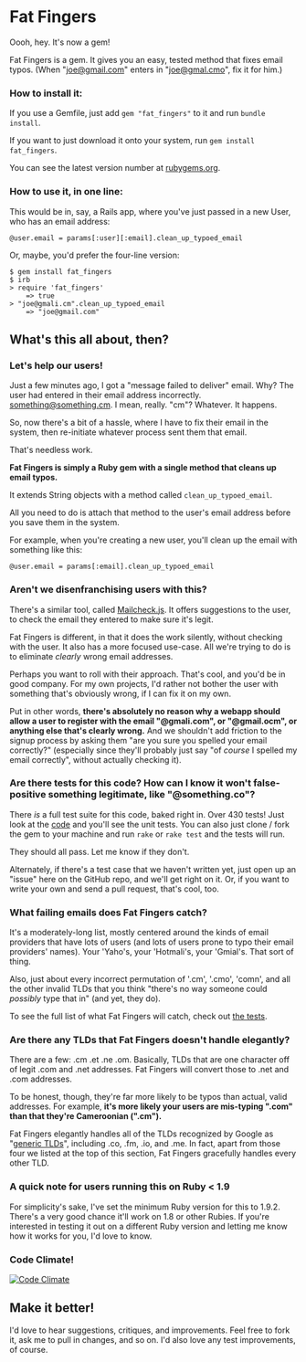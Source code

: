 Fat Fingers
===========

Oooh, hey. It's now a gem!

Fat Fingers is a gem. It gives you an easy, tested method that fixes email typos. (When "joe@gmail.com" enters in "joe@gmal.cmo", fix it for him.)

### How to install it:

If you use a Gemfile, just add `gem "fat_fingers"` to it and run `bundle install`.

If you want to just download it onto your system, run `gem install fat_fingers`.

You can see the latest version number at [rubygems.org](https://rubygems.org/gems/fat_fingers).

### How to use it, in one line:

This would be in, say, a Rails app, where you've just passed in a new User, who has an email address:

    @user.email = params[:user][:email].clean_up_typoed_email

Or, maybe, you'd prefer the four-line version:

    $ gem install fat_fingers
    $ irb
    > require 'fat_fingers'
        => true
    > "joe@gmali.cm".clean_up_typoed_email
        => "joe@gmail.com"

## What's this all about, then?

### Let's help our users!

Just a few minutes ago, I got a "message failed to deliver" email. Why? The user had entered in their email address incorrectly. something@something.cm. I mean, really. "cm"? Whatever. It happens.

So, now there's a bit of a hassle, where I have to fix their email in the system, then re-initiate whatever process sent them that email.

That's needless work.

**Fat Fingers is simply a Ruby gem with a single method that cleans up email typos.**

It extends String objects with a method called `clean_up_typoed_email`.

All you need to do is attach that method to the user's email address before you save them in the system.

For example, when you're creating a new user, you'll clean up the email with something like this:

    @user.email = params[:email].clean_up_typoed_email

    


### Aren't we disenfranchising users with this?

There's a similar tool, called [Mailcheck.js](https://github.com/Kicksend/mailcheck). It offers suggestions to the user, to check the email they entered to make sure it's legit.

Fat Fingers is different, in that it does the work silently, without checking with the user. It also has a more focused use-case. All we're trying to do is to eliminate *clearly* wrong email addresses.

Perhaps you want to roll with their approach. That's cool, and you'd be in good company. For my own projects, I'd rather not bother the user with something that's obviously wrong, if I can fix it on my own.

Put in other words, **there's absolutely no reason why a webapp should allow a user to register with the email "@gmali.com", or "@gmail.ocm", or anything else that's clearly wrong.** And we shouldn't add friction to the signup process by asking them "are you sure you spelled your email correctly?" (especially since they'll probably just say "of *course* I spelled my email correctly", without actually checking it).


### Are there tests for this code? How can I know it won't false-positive something legitimate, like "@something.co"? ###

There *is* a full test suite for this code, baked right in. Over 430 tests! Just look at the [code](https://github.com/charliepark/fat_fingers/blob/master/test/test_fat_fingers.rb) and you'll see the unit tests. You can also just clone / fork the gem to your machine and run `rake` or `rake test` and the tests will run.

They should all pass. Let me know if they don't.

Alternately, if there's a test case that we haven't written yet, just open up an "issue" here on the GitHub repo, and we'll get right on it. Or, if you want to write your own and send a pull request, that's cool, too.


### What failing emails does Fat Fingers catch? ###

It's a moderately-long list, mostly centered around the kinds of email providers that have lots of users (and lots of users prone to typo their email providers' names). Your 'Yaho's, your 'Hotmali's, your 'Gmial's. That sort of thing.

Also, just about every incorrect permutation of '.cm', '.cmo', 'comn', and all the other invalid TLDs that you think "there's no way someone could *possibly* type that in" (and yet, they do).

To see the full list of what Fat Fingers will catch, check out [the tests](https://github.com/charliepark/fat_fingers/blob/master/test/test_fat_fingers.rb).

### Are there any TLDs that Fat Fingers doesn't handle elegantly?

There are a few: .cm .et .ne .om. Basically, TLDs that are one character off of legit .com and .net addresses. Fat Fingers will convert those to .net and .com addresses.

To be honest, though, they're far more likely to be typos than actual, valid addresses. For example, **it's more likely your users are mis-typing ".com" than that they're Cameroonian (".cm").**

Fat Fingers elegantly handles all of the TLDs recognized by Google as "[generic TLDs](https://support.google.com/webmasters/answer/1347922?hl=en)", including .co, .fm, .io, and .me. In fact, apart from those four we listed at the top of this section, Fat Fingers gracefully handles every other TLD.

### A quick note for users running this on Ruby < 1.9

For simplicity's sake, I've set the minimum Ruby version for this to 1.9.2. There's a very good chance it'll work on 1.8 or other Rubies. If you're interested in testing it out on a different Ruby version and letting me know how it works for you, I'd love to know.


### Code Climate!

[![Code Climate](https://codeclimate.com/github/charliepark/fat_fingers.png)](https://codeclimate.com/github/charliepark/fat_fingers)

## Make it better!

I'd love to hear suggestions, critiques, and improvements. Feel free to fork it, ask me to pull in changes, and so on. I'd also love any test improvements, of course.